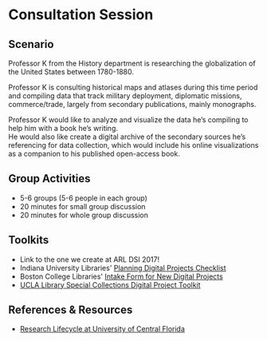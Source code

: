 # Consultation Session

## Scenario
Professor K from the History department is researching the globalization of the United States between 1780-1880.   

Professor K is consulting historical maps and atlases during this time period and compiling data that track 
military deployment, diplomatic missions, commerce/trade, largely from secondary publications, mainly monographs.  

Professor K would like to analyze and visualize the data he’s compiling to help him with a book he’s writing.  
He would also like create a digital archive of the secondary sources he’s referencing for data collection, 
which would include his online visualizations as a companion to his published open-access book. 

## Group Activities
* 5-6 groups (5-6 people in each group)
* 20 minutes for small group discussion
* 20 minutes for whole group discussion

## Toolkits
* Link to the one we create at ARL DSI 2017!
* Indiana University Libraries' [Planning Digital Projects Checklist](https://libraries.indiana.edu/file/planning-digital-projects-pdf)
* Boston College Libraries' [Intake Form for New Digital Projects](https://docs.google.com/document/d/1Csylr_xPFEL3auFRy3k6Kv3cnXCie8Vt6LIaBoRxtKM/edit)
* [UCLA Library Special Collections Digital Project Toolkit](http://www.library.ucla.edu/special-collections/programs-projects/digital-projects-special-collections)

## References & Resources
* [Research Lifecycle at University of Central Florida](http://library.ucf.edu/about/departments/scholarly-communication/research-lifecycle/) 

